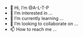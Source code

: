 - 👋 Hi, I’m @A-L-T-P
- 👀 I’m interested in ...
- 🌱 I’m currently learning ...
- 💞️ I’m looking to collaborate on ...
- 📫 How to reach me ...

<!---
A-L-T-P/A-L-T-P is a ✨ special ✨ repository because its `README.md` (this file) appears on your GitHub profile.
You can click the Preview link to take a look at your changes.
--->
